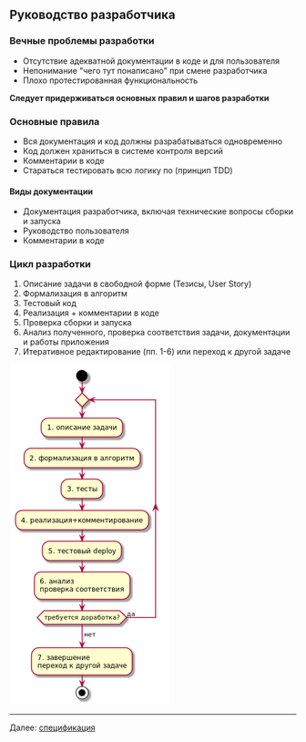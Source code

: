 ## Руководство разработчика

### Вечные проблемы разработки 

* Отсутствие адекватной документации в коде и для пользователя
* Непонимание "чего тут понаписано" при смене разработчика
* Плохо протестированная функциональность

**Следует придерживаться основных правил и шагов разработки**

### Основные правила

* Вся документация и код должны разрабатываться одновременно
* Код должен храниться в системе контроля версий
* Комментарии в коде 
* Стараться тестировать всю логику по (принцип TDD)

 
#### Виды документации

* Документация разработчика, включая технические вопросы сборки и запуска
* Руководство пользователя
* Комментарии в коде 

### Цикл разработки 

1. Описание задачи в свободной форме (Тезисы, User Story)
2. Формализация в алгоритм
3. Тестовый код
4. Реализация + комментарии в коде 
5. Проверка сборки и запуска
6. Анализ полученного, проверка соответствия задачи, документации и работы приложения
7. Итеративное редактирование (пп. 1-6) или переход к другой задаче

![Цикл разработки](../img/dev_sequence_activity.png)

***

Далее: [спецификация](specs.md)



